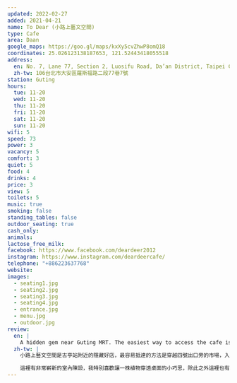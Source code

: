 ```yaml
---
updated: 2022-02-27
added: 2021-04-21
name: To Dear (小路上藝文空間)
type: Cafe
area: Daan
google_maps: https://goo.gl/maps/kxXy5cvZhwP8omQ18
coordinates: 25.026123138187653, 121.52443418055518
address:
  en: No. 7, Lane 77, Section 2, Luosifu Road, Da’an District, Taipei City, 106
  zh-tw: 106台北市大安區羅斯福路二段77巷7號
station: Guting
hours:
  tue: 11-20
  wed: 11-20
  thu: 11-20
  fri: 11-20
  sat: 11-20
  sun: 11-20
wifi: 5
speed: 73
power: 3
vacancy: 5
comfort: 3
quiet: 5
food: 4
drinks: 4
price: 3
view: 5
toilets: 5
music: true
smoking: false
standing_tables: false
outdoor_seating: true
cash_only: 
animals: 
lactose_free_milk: 
facebook: https://www.facebook.com/deardeer2012
instagram: https://www.instagram.com/deardeercafe/
telephone: "+886223637768"
website: 
images:
  - seating1.jpg
  - seating2.jpg
  - seating3.jpg
  - seating4.jpg
  - entrance.jpg
  - menu.jpg
  - outdoor.jpg
review:
  en: |
    A hidden gem near Guting MRT. The easiest way to access the cafe is to walk through the market area near Exit 4. The cafe itself has a very creatively decorated interior. I especially like the small details like the small plants in the tables. There's also a large outdoor seating area and apparently an art gallery as well. The best thing is that it was very quiet and very few people during the entire afternoon on a weekday, great for getting some focused work done. There's WiFi, power outlets, and a large menu with lots of tea. Furthermore the staff was very friendly and welcoming!
  zh-tw: |
    小路上藝文空間是古亭站附近的隱藏好店，最容易抵達的方法是穿越四號出口旁的市場，入口非常可愛，就好像秘密花園的通道。

    這裡有非常嶄新的室內陳設，我特別喜歡讓一株植物穿透桌面的小巧思，除此之外這裡也有很大的戶外空間，和一個藝文展覽區。對我來說最好的是平日下午的氣氛很悠閒，沒有太多人，絕對適合專注。這裡有WiFi、插座、以及很豐富的茶類飲品可選，店員也非常親切熱情！
---
```

